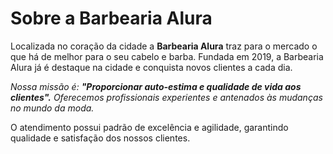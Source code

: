 <h1>Sobre a Barbearia Alura</h1>

<p>Localizada no coração da cidade a <Strong>Barbearia Alura</Strong> traz para o mercado o que há de melhor para o seu cabelo e barba. 
Fundada em 2019, a Barbearia Alura já é destaque na cidade e conquista novos clientes a cada dia.</p>
  
<p><em>Nossa missão é: <strong>"Proporcionar auto-estima e qualidade de vida aos clientes".</strong>
Oferecemos profissionais experientes e antenados às mudanças no mundo da moda. </em></p>

O atendimento possui padrão de excelência e agilidade, garantindo qualidade e satisfação dos nossos clientes.

